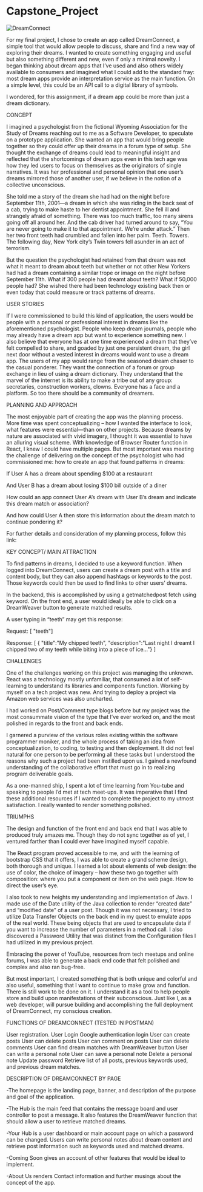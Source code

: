 # Capstone_Project

![DreamConnect](https://user-images.githubusercontent.com/54553156/69097277-3acf8380-0a24-11ea-8971-3e3d20a331ca.png)










For my final project, I chose to create an app called DreamConnect, a simple tool that would allow people to discuss, share and find a new way of exploring their dreams.  I wanted to create something engaging and useful but also something different and new, even if only a minimal novelty.  I began thinking about dream apps that I’ve used and also others widely available to consumers and imagined what I could add to the standard fray: most dream apps provide an interpretation service as the main function.  On a simple level, this could be an API call to a digital library of symbols.  

I wondered, for this assignment, if a dream app could be more than just a dream dictionary.

CONCEPT

I imagined a psychologist from the fictional Wyoming Association for the Study of Dreams reaching out to me as a Software Developer, to speculate on a prototype application.  She wanted an app that would bring people together so they could offer up their dreams in a forum type of setup.  She thought the exchange of dreams could lead to meaningful insight and reflected that the shortcomings of dream apps even in this tech age was how they led users to focus on themselves as the originators of single narratives.  It was her professional and personal opinion that one user’s dreams mirrored those of another user, if we believe in the notion of a collective unconscious.  

She told me a story of the dream she had had on the night before September 11th, 2001—a dream in which she was riding in the back seat of a cab, trying to make haste to her dentist appointment.  She fell ill and strangely afraid of something.  There was too much traffic, too many sirens going off all around her.  And the cab driver had turned around to say, “You are never going to make it to that appointment.  We’re under attack.”  Then her two front teeth had crumbled and fallen into her palm.  Teeth.  Towers.  The following day, New York city’s Twin towers fell asunder in an act of terrorism.  

But the question the psychologist had retained from that dream was not what it meant to dream about teeth but whether or not other New Yorkers had had a dream containing a similar trope or image on the night before September 11th.  What if 300 people had dreamt about teeth?  What if 50,000 people had?  She wished there had been technology existing back then or even today that could measure or track patterns of dreams.

USER STORIES

If I were commissioned to build this kind of application, the users would be people with a personal or professional interest in dreams like the aforementioned psychologist.  People who keep dream journals, people who may already have a dream app but want to experience something new.  I also believe that everyone has at one time experienced a dream that they’ve felt compelled to share, and goaded by just one persistent dream, the girl next door without a vested interest in dreams would want to use a dream app.  The users of my app would range from the seasoned dream chaser to the casual ponderer.  They want the connection of a forum or group exchange in lieu of using a dream dictionary.  They understand that the marvel of the internet is its ability to make a tribe out of any group: secretaries, construction workers, clowns.  Everyone has a face and a platform.  So too there should be a community of dreamers.

PLANNING AND APPROACH

The most enjoyable part of creating the app was the planning process.  More time was spent conceptualizing – how I wanted the interface to look, what features were essential—than on other projects.  Because dreams by nature are associated with vivid imagery, I thought it was essential to have an alluring visual scheme.  With knowledge of Browser Router function in React, I knew I could have multiple pages.  But most important was meeting the challenge of delivering on the concept of the psychologist who had commissioned me: how to create an app that found patterns in dreams:


If User A has a dream about spending $100 at a restaurant

And User B has a dream about losing $100 bill outside of a diner

How could an app connect User A’s dream with User B’s dream and indicate this dream match or association?

And how could User A then store this information about the dream match to continue pondering it?



For further details and consideration of my planning process, follow this link:


KEY CONCEPT/ MAIN ATTRACTION

To find patterns in dreams, I decided to use a keyword function. When logged into DreamConnect, users can create a dream post with a title and content body, but they can also append hashtags or keywords to the post.  Those keywords could then be used to find links to other users’ dreams.

In the backend, this is accomplished by using a getmatchedpost fetch using keyword.  On the front end, a user would ideally be able to click on a DreamWeaver button to generate matched results.

A user typing in “teeth” may get this response:

Request: 
[
"teeth"]

Response:
[
   {
"title":"My chipped teeth",
"description":"Last night I dreamt I chipped two of my teeth while biting into a piece of ice…"}
]



CHALLENGES

One of the challenges working on this project was managing the unknown.  React was a technology mostly unfamiliar, that consumed a lot of self-learning to understand its libraries and components function.  Working by myself on a tech project was new.  And trying to deploy a project via Amazon web services was also uncharted.  

I had worked on Post/Comment type blogs before but my project was the most consummate vision of the type that I’ve ever worked on, and the most polished in regards to the front and back ends.

I garnered a purview of the various roles existing within the software programmer moniker, and the whole process of taking an idea from conceptualization, to coding, to testing and then deployment. It did not feel natural for one person to be performing all these tasks but I understood the reasons why such a project had been instilled upon us.  I gained a newfound understanding of the collaborative effort that must go in to realizing program deliverable goals.

As a one-manned ship, I spent a lot of time learning from You-tube and speaking to people I’d met at tech meet-ups.  It was imperative that I find these additional resources if I wanted to complete the project to my utmost satisfaction.  I really wanted to render something polished.

TRIUMPHS

The design and function of the front end and back end that I was able to produced truly amazes me.  Though they do not sync together as of yet, I ventured farther than I could ever have imagined myself capable.  

The React program proved accessible to me, and with the learning of bootstrap CSS that it offers, I was able to create a grand scheme design, both thorough and unique.  I learned a lot about elements of web design: the use of color, the choice of imagery – how these two go together with composition: where you put a component or item on the web page.  How to direct the user’s eye.

I also took to new heights my understanding and implementation of Java.  I made use of the Date utility of the Java collection  to render “created date” and “modified date” of a user post.  Though it was not necessary, I tried to utilize Data Transfer Objects on the back end in my quest to emulate apps of the real world.  These being objects that are used to encapsulate data if you want to increase the number of parameters in a method call.  I also discovered a Password Utility that was distinct from the Configuration files I had utilized in my previous project.  

Embracing the power of YouTube, resources from tech meetups and online forums, I was able to generate a back end code that felt polished and complex and also ran bug-free.

But most important, I created something that is both unique and colorful and also useful, something that I want to continue to make grow and function.  There is still work to be done on it.  I understand it as a tool to help people store and build upon manifestations of their subconscious.  Just like I, as a web developer, will pursue building and accomplishing the full deployment of DreamConnect, my conscious creation.


 
FUNCTIONS OF DREAMCONNECT
(TESTED IN POSTMAN)

User registration.
User Login
Google authentication login
User can create posts
User can delete posts
User can comment on posts
User can delete comments
User can find dream matches with DreamWeaver button
User can write a personal note
User can save a personal note
Delete a personal note
Update password
Retrieve list of all posts, previous keywords used, and previous dream matches.


DESCRIPTION OF DREAMCONNECT BY PAGE

-The homepage is the landing page, banner, and description of the purpose and goal of the application.

-The Hub is the main feed that contains the message board and user controller to post a message.  It also features the DreamWeaver function that should allow a user to retrieve matched dreams.

-Your Hub is a user dashboard or main account page on which a password can be changed.  Users can write personal notes about dream content and retrieve post information such as keywords used and matched dreams.

-Coming Soon gives an account of other features that would be ideal to implement.  

-About Us renders Contact information and further musings about the concept of the app.



